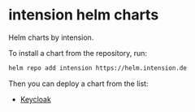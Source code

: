 # intension helm charts

Helm charts by intension.

To install a chart from the repository, run:

```bash
helm repo add intension https://helm.intension.de
```

Then you can deploy a chart from the list:

- [Keycloak](keycloak)

